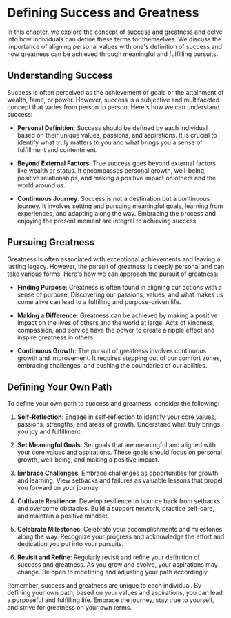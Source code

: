 Defining Success and Greatness
=======================================

In this chapter, we explore the concept of success and greatness and delve into how individuals can define these terms for themselves. We discuss the importance of aligning personal values with one's definition of success and how greatness can be achieved through meaningful and fulfilling pursuits.

Understanding Success
---------------------

Success is often perceived as the achievement of goals or the attainment of wealth, fame, or power. However, success is a subjective and multifaceted concept that varies from person to person. Here's how we can understand success:

* **Personal Definition**: Success should be defined by each individual based on their unique values, passions, and aspirations. It is crucial to identify what truly matters to you and what brings you a sense of fulfillment and contentment.

* **Beyond External Factors**: True success goes beyond external factors like wealth or status. It encompasses personal growth, well-being, positive relationships, and making a positive impact on others and the world around us.

* **Continuous Journey**: Success is not a destination but a continuous journey. It involves setting and pursuing meaningful goals, learning from experiences, and adapting along the way. Embracing the process and enjoying the present moment are integral to achieving success.

Pursuing Greatness
------------------

Greatness is often associated with exceptional achievements and leaving a lasting legacy. However, the pursuit of greatness is deeply personal and can take various forms. Here's how we can approach the pursuit of greatness:

* **Finding Purpose**: Greatness is often found in aligning our actions with a sense of purpose. Discovering our passions, values, and what makes us come alive can lead to a fulfilling and purpose-driven life.

* **Making a Difference**: Greatness can be achieved by making a positive impact on the lives of others and the world at large. Acts of kindness, compassion, and service have the power to create a ripple effect and inspire greatness in others.

* **Continuous Growth**: The pursuit of greatness involves continuous growth and improvement. It requires stepping out of our comfort zones, embracing challenges, and pushing the boundaries of our abilities.

Defining Your Own Path
----------------------

To define your own path to success and greatness, consider the following:

1. **Self-Reflection**: Engage in self-reflection to identify your core values, passions, strengths, and areas of growth. Understand what truly brings you joy and fulfillment.

2. **Set Meaningful Goals**: Set goals that are meaningful and aligned with your core values and aspirations. These goals should focus on personal growth, well-being, and making a positive impact.

3. **Embrace Challenges**: Embrace challenges as opportunities for growth and learning. View setbacks and failures as valuable lessons that propel you forward on your journey.

4. **Cultivate Resilience**: Develop resilience to bounce back from setbacks and overcome obstacles. Build a support network, practice self-care, and maintain a positive mindset.

5. **Celebrate Milestones**: Celebrate your accomplishments and milestones along the way. Recognize your progress and acknowledge the effort and dedication you put into your pursuits.

6. **Revisit and Refine**: Regularly revisit and refine your definition of success and greatness. As you grow and evolve, your aspirations may change. Be open to redefining and adjusting your path accordingly.

Remember, success and greatness are unique to each individual. By defining your own path, based on your values and aspirations, you can lead a purposeful and fulfilling life. Embrace the journey, stay true to yourself, and strive for greatness on your own terms.
